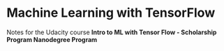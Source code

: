 # Machine Learning with TensorFlow

Notes for the Udacity course **Intro to ML with Tensor Flow - Scholarship Program Nanodegree Program**

